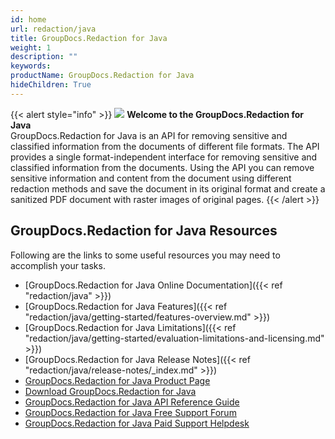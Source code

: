 ```yaml
---
id: home
url: redaction/java
title: GroupDocs.Redaction for Java
weight: 1
description: ""
keywords: 
productName: GroupDocs.Redaction for Java
hideChildren: True
---
```

{{< alert style="info" >}}
![](redaction/java/images/home.png) **Welcome to the GroupDocs.Redaction for Java**  
GroupDocs.Redaction for Java is an API for removing sensitive and classified information from the documents of different file formats. The API provides a single format-independent interface for removing sensitive and classified information from the documents. Using the API you can remove sensitive information and content from the document using different redaction methods and save the document in its original format and create a sanitized PDF document with raster images of original pages. 
{{< /alert >}}

## GroupDocs.Redaction for Java Resources
Following are the links to some useful resources you may need to accomplish your tasks.
*   [GroupDocs.Redaction for Java Online Documentation]({{< ref "redaction/java" >}})
*   [GroupDocs.Redaction for Java Features]({{< ref "redaction/java/getting-started/features-overview.md" >}})
*   [GroupDocs.Redaction for Java Limitations]({{< ref "redaction/java/getting-started/evaluation-limitations-and-licensing.md" >}})
*   [GroupDocs.Redaction for Java Release Notes]({{< ref "redaction/java/release-notes/_index.md" >}})
*   [GroupDocs.Redaction for Java Product Page](https://products.groupdocs.com/redaction/java)
*   [Download GroupDocs.Redaction for Java](https://artifact.groupdocs.com/webapp/#/artifacts/browse/tree/General/repo/com/groupdocs/groupdocs-redaction)
*   [GroupDocs.Redaction for Java API Reference Guide](https://apireference.groupdocs.com/java/redaction)
*   [GroupDocs.Redaction for Java Free Support Forum](https://forum.groupdocs.com/c/redaction)
*   [GroupDocs.Redaction for Java Paid Support Helpdesk](https://helpdesk.groupdocs.com/)
